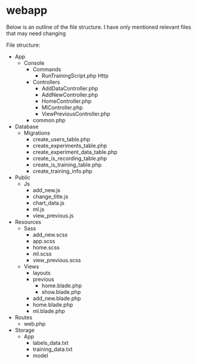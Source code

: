 # webapp

Below is an outline of the file structure. I have only mentioned relevant files that may need changing

File structure:
- App
    - Console
        - Commands
            - RunTrainingScript.php
    Http
        - Controllers
            - AddDataController.php
            - AddNewController.php
            - HomeController.php
            - MlController.php
            - ViewPreviousController.php
        - common.php
- Database
    - Migrations
        - create_users_table.php
        - create_experiments_table.php
        - create_experiment_data_table.php
        - create_is_recording_table.php
        - create_is_training_table.php
        - create_training_info.php
- Public
    - Js
        - add_new.js
        - change_title.js
        - chart_data.js
        - ml.js
        - view_previous.js
- Resources
    - Sass
        - add_new.scss
        - app.scss
        - home.scss
        - ml.scss
        - view_previous.scss
    - Views
        - layouts
        - previous
            - home.blade.php
            - show.blade.php
        - add_new.blade.php
        - home.blade.php
        - ml.blade.php
- Routes
    - web.php 
- Storage
    - App
        - labels_data.txt
        - training_data.txt
        - model
